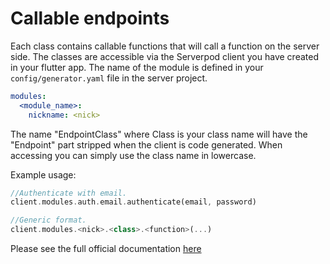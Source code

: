 # Callable endpoints

Each class contains callable functions that will call a function on the server side. The classes are accessible via the Serverpod client you have created in your flutter app. The name of the module is defined in your `config/generator.yaml` file in the server project.

```yaml
modules:
  <module_name>:
    nickname: <nick>
```

The name "EndpointClass" where Class is your class name will have the "Endpoint" part stripped when the client is code generated. When accessing you can simply use the class name in lowercase.

Example usage:

```dart
//Authenticate with email.
client.modules.auth.email.authenticate(email, password)

//Generic format.
client.modules.<nick>.<class>.<function>(...)
```

Please see the full official documentation [here](https://docs.serverpod.dev)